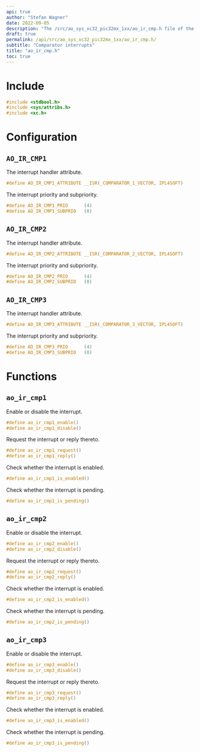 ```yaml
---
api: true
author: "Stefan Wagner"
date: 2022-09-05
description: "The /src/ao_sys_xc32_pic32mx_1xx/ao_ir_cmp.h file of the ao real-time operating system."
draft: true
permalink: /api/src/ao_sys_xc32_pic32mx_1xx/ao_ir_cmp.h/
subtitle: "Comparator interrupts"
title: "ao_ir_cmp.h"
toc: true
---
```


# Include

```c
#include <stdbool.h>
#include <sys/attribs.h>
#include <xc.h>
```

# Configuration

## `AO_IR_CMP1`

The interrupt handler attribute.

```c
#define AO_IR_CMP1_ATTRIBUTE __ISR(_COMPARATOR_1_VECTOR, IPL4SOFT)
```

The interrupt priority and subpriority.

```c
#define AO_IR_CMP1_PRIO      (4)
#define AO_IR_CMP1_SUBPRIO   (0)
```

## `AO_IR_CMP2`

The interrupt handler attribute.

```c
#define AO_IR_CMP2_ATTRIBUTE __ISR(_COMPARATOR_2_VECTOR, IPL4SOFT)
```

The interrupt priority and subpriority.

```c
#define AO_IR_CMP2_PRIO      (4)
#define AO_IR_CMP2_SUBPRIO   (0)
```

## `AO_IR_CMP3`

The interrupt handler attribute.

```c
#define AO_IR_CMP3_ATTRIBUTE __ISR(_COMPARATOR_3_VECTOR, IPL4SOFT)
```

The interrupt priority and subpriority.

```c
#define AO_IR_CMP3_PRIO      (4)
#define AO_IR_CMP3_SUBPRIO   (0)
```

# Functions

## `ao_ir_cmp1`

Enable or disable the interrupt.

```c
#define ao_ir_cmp1_enable()
#define ao_ir_cmp1_disable()
```

Request the interrupt or reply thereto.

```c
#define ao_ir_cmp1_request()
#define ao_ir_cmp1_reply()
```

Check whether the interrupt is enabled.

```c
#define ao_ir_cmp1_is_enabled()
```

Check whether the interrupt is pending.

```c
#define ao_ir_cmp1_is_pending()
```

## `ao_ir_cmp2`

Enable or disable the interrupt.

```c
#define ao_ir_cmp2_enable()
#define ao_ir_cmp2_disable()
```

Request the interrupt or reply thereto.

```c
#define ao_ir_cmp2_request()
#define ao_ir_cmp2_reply()
```

Check whether the interrupt is enabled.

```c
#define ao_ir_cmp2_is_enabled()
```

Check whether the interrupt is pending.

```c
#define ao_ir_cmp2_is_pending()
```

## `ao_ir_cmp3`

Enable or disable the interrupt.

```c
#define ao_ir_cmp3_enable()
#define ao_ir_cmp3_disable()
```

Request the interrupt or reply thereto.

```c
#define ao_ir_cmp3_request()
#define ao_ir_cmp3_reply()
```

Check whether the interrupt is enabled.

```c
#define ao_ir_cmp3_is_enabled()
```

Check whether the interrupt is pending.

```c
#define ao_ir_cmp3_is_pending()
```
